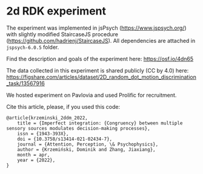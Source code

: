 # 2d RDK experiment

The experiment was implemented in jsPsych (https://www.jspsych.org/) with slightly modified StaircaseJS procedure (https://github.com/hadrienj/StaircaseJS).
All dependencies are attached in `jspsych-6.0.5` folder.

Find the description and goals of the experiment here:
https://osf.io/4dn65

The data collected in this experiment is shared publicly (CC by 4.0) here:
https://figshare.com/articles/dataset/2D_random_dot_motion_discrimination_task/13567916

We hosted experiment on Pavlovia and used Prolific for recruitment.

Cite this article, please, if you used this code:

```
@article{krzeminski_2ddm_2022,
	title = {Imperfect integration: {Congruency} between multiple sensory sources modulates decision-making processes},
	issn = {1943-393X},
	doi = {10.3758/s13414-021-02434-7},
	journal = {Attention, Perception, \& Psychophysics},
	author = {Krzemiński, Dominik and Zhang, Jiaxiang},
	month = apr,
	year = {2022},
}
```

